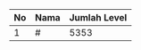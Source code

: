 | No | Nama            | Jumlah Level |
|----|-----------------|--------------|
| 1  | #    |    5353        |
